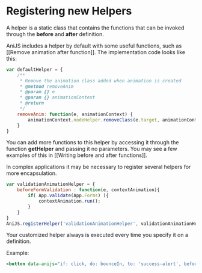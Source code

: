Registering new Helpers
==========================

A helper is a static class that contains the functions that can be invoked through the **before** and **after** definition.

AniJS includes a helper by default with some useful functions, such as [[Remove animation after function]]. The implementation code looks like this:

```javascript
var defaultHelper = {
    /**
     * Remove the animation class added when animation is created
     * @method removeAnim
     * @param {} e
     * @param {} animationContext
     * @return
     */
    removeAnim: function(e, animationContext) {
        animationContext.nodeHelper.removeClass(e.target, animationContext.behavior);
    }
}
```

You can add more functions to this helper by accessing it through the function **getHelper** and passing it no parameters. You may see a few examples of this in [[Writing before and after functions]].

In complex applications it may be necessary to register several helpers for more encapsulation.

```javascript
var validationAnimationHelper = {
	beforeFormValidation : function(e, contextAnimation){
		if( App.validate(App.Forms) ){
			contextAnimation.run();
		}
	}
}
AniJS.registerHelper('validationAnimationHelper', validationAnimationHelper);
```

Your customized helper always is executed every time you specify it on a definition. 

Example:

```xml
<button data-anijs="if: click, do: bounceIn, to: 'success-alert', before: beforeFormValidation, helper: validationAnimationHelper"<button/>
```
